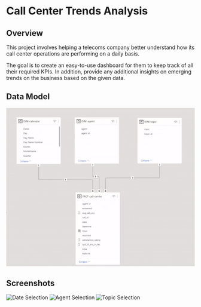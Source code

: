 # Call Center Trends Analysis

## Overview
This project involves helping a telecoms company better understand how its call center operations are performing on a daily basis. 

The goal is to create an easy-to-use dashboard for them to keep track of all their required KPIs. In addition, provide any additional insights on emerging trends on the business based on the given data.

## Data Model
<img width="620" alt="Data Model" src="https://raw.githubusercontent.com/adamyangyang/call-center-trends-analysis/main/data-model.gif">

## Screenshots



![Date Selection]()
![Agent Selection]()
![Topic Selection]()


